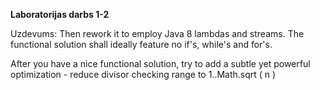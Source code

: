 **Laboratorijas darbs 1-2**

Uzdevums: 
Then rework it to employ Java 8 lambdas and streams. 
The functional solution shall ideally feature no if's, while's and for's.

After you have a nice functional solution, try to add a subtle yet powerful optimization - reduce divisor checking range to
1..Math.sqrt ( n )
